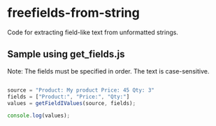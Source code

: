 # freefields-from-string
Code for extracting field-like text from unformatted strings.

## Sample using get_fields.js

Note: The fields must be specified in order. The text is case-sensitive. 


```javascript

source = "Product: My product Price: 45 Qty: 3"
fields = ["Product:", "Price:", "Qty:"]
values = getFieldIValues(source, fields);

console.log(values);


```
